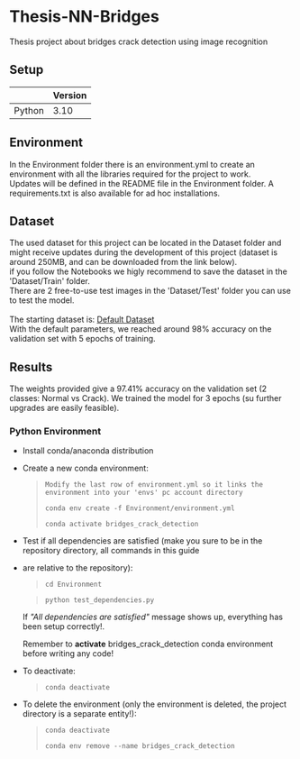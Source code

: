 # Thesis-NN-Bridges

Thesis project about bridges crack detection using image recognition

## Setup

|        | Version |
|--------|---------|
| Python | 3.10    |

## Environment

In the Environment folder there is an environment.yml to create an environment with all the libraries required for the
project to work.<br/>
Updates will be defined in the README file in the Environment folder.
A requirements.txt is also available for ad hoc installations.

## Dataset

The used dataset for this project can be located in the Dataset folder and might receive updates during the development
of this project (dataset is around 250MB, and can be downloaded from the link below).<br/>
if you follow the Notebooks we higly recommend to save the dataset in the 'Dataset/Train' folder.<br/>
There are 2 free-to-use test images in the 'Dataset/Test' folder you can use to test the model.<br/>
<br/>
The starting dataset is: [Default Dataset](https://data.mendeley.com/datasets/5y9wdsg2zt/2)
<br/>
With the default parameters, we reached around 98% accuracy on the validation set with 5 epochs of training.<br/>

## Results

The weights provided give a 97.41% accuracy on the validation set (2 classes: Normal vs Crack).
We trained the model for 3 epochs (su further upgrades are easily feasible).

### Python Environment

* Install conda/anaconda distribution

* Create a new conda environment:

  > `Modify the last row of environment.yml so it links the environment into your 'envs' pc account directory`
  >
  > `conda env create -f Environment/environment.yml`
  >
  > `conda activate bridges_crack_detection`

* Test if all dependencies are satisfied (make you sure to be in the repository directory, all commands in this guide 
* are relative to the repository):
  > `cd Environment`

  > `python test_dependencies.py`

  If *"All dependencies are satisfied"* message shows up, everything has been setup correctly!.

  Remember to **activate** bridges_crack_detection conda environment before writing any code!<br/>
* To deactivate:
  > `conda deactivate`

* To delete the environment (only the environment is deleted, the project directory is a separate entity!):
  > `conda deactivate`
  >
  > `conda env remove --name bridges_crack_detection`
